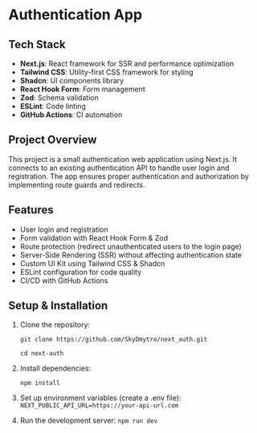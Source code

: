 # Authentication App

## Tech Stack

- **Next.js**: React framework for SSR and performance optimization
- **Tailwind CSS**: Utility-first CSS framework for styling
- **Shadcn**: UI components library
- **React Hook Form**: Form management
- **Zod**: Schema validation
- **ESLint**: Code linting
- **GitHub Actions**: CI automation

## Project Overview

This project is a small authentication web application using Next.js. It connects to an existing authentication API to handle user login and registration. The app ensures proper authentication and authorization by implementing route guards and redirects.

## Features

- User login and registration
- Form validation with React Hook Form & Zod
- Route protection (redirect unauthenticated users to the login page)
- Server-Side Rendering (SSR) without affecting authentication state
- Custom UI Kit using Tailwind CSS & Shadcn
- ESLint configuration for code quality
- CI/CD with GitHub Actions

## Setup & Installation


1. Clone the repository:

  
	`git clone https://github.com/SkyDmytro/next_auth.git`

	`cd next-auth`

2. Install dependencies:

	`npm install`

3. Set up environment variables (create a .env file):
	`NEXT_PUBLIC_API_URL=https://your-api-url.com`

5. Run the development server:
`npm run dev`